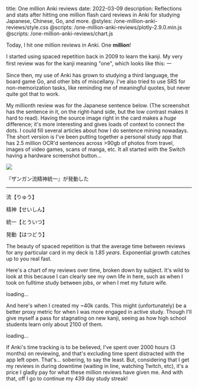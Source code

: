 title: One million Anki reviews
date: 2022-03-09
description: Reflections and stats after hitting one million flash card reviews in Anki for studying Japanese, Chinese, Go, and more.
@styles: /one-million-anki-reviews/style.css
@scripts: /one-million-anki-reviews/plotly-2.9.0.min.js
@scripts: /one-million-anki-reviews/chart.js

Today, I hit one million reviews in Anki. One **million**!

I started using spaced repetition back in 2009 to learn the kanji. My very first review was for the kanji meaning "one", which looks like <span class="hang">this: 一</span>

Since then, my use of Anki has grown to studying a third language, the board game Go, and other bits of miscellany. I've also tried to use SRS for non-memorization tasks, like reminding me of meaningful quotes, but never quite got that to work.

My millionth review was for the Japanese sentence below. (The screenshot has the sentence in it, on the right-hand side, but the low contrast makes it hard to read). Having the source image right in the card makes a _huge_ difference; it's more interesting and gives loads of context to connect the dots. I could fill several articles about how I do sentence mining nowadays. The short version is I've been putting together a personal study app that has 2.5 million OCR'd sentences across &gt;90gb of photos from travel, images of video games, scans of manga, etc. It all started with the Switch having a hardware screenshot button…

<div class="card">
  <img src="https://shawn.dev/one-million-anki-reviews/ff7r.jpg" />
  <p>『ザンガン流精神統一』が発動した</p>
  <hr />
  <p>流【りゅう】</p>
  <p>精神【せいしん】</p>
  <p>統一【とういつ】</p>
  <p>発動【はつどう】</p>
</div>

The beauty of spaced repetition is that the average time between reviews for any particular card in my deck is _1.85 years_. Exponential growth catches up to you real fast.

Here's a chart of my reviews over time, broken down by subject. It's wild to look at this because I can clearly see my own life in here, such as when I took on fulltime study between jobs, or when I met my future wife.

<div class="chart"><div class="loading" id="revs">loading…</div></div>

And here's when I created my ~40k cards. This might (unfortunately) be a better proxy metric for when I was more engaged in active study. Though I'll give myself a pass for stagnating on new kanji, seeing as how high school students learn only about 2100 of them.

<div class="chart"><div class="loading" id="cards">loading…</div></div>

If Anki's time tracking is to be believed, I've spent over 2000 hours (3 months) on reviewing, and that's excluding time spent distracted with the app left open. That's… sobering, to say the least. But, considering that I get my reviews in during downtime (waiting in line, watching Twitch, etc), it's a price I gladly pay for what these million reviews have given me. And with that, off I go to continue my 439 day study streak!
